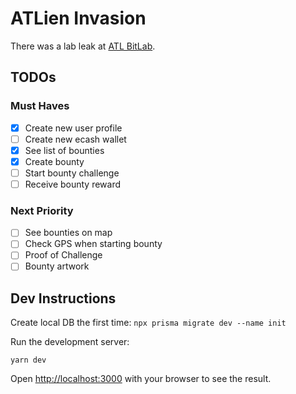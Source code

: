 # ATLien Invasion

There was a lab leak at [ATL BitLab](https://atlbitlab.com).

## TODOs

### Must Haves

- [x] Create new user profile
- [ ] Create new ecash wallet
- [x] See list of bounties
- [x] Create bounty
- [ ] Start bounty challenge
- [ ] Receive bounty reward

### Next Priority

- [ ] See bounties on map
- [ ] Check GPS when starting bounty
- [ ] Proof of Challenge
- [ ] Bounty artwork

## Dev Instructions

Create local DB the first time: `npx prisma migrate dev --name init`

Run the development server:

`yarn dev`

Open [http://localhost:3000](http://localhost:3000) with your browser to see the result.